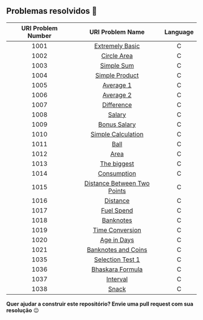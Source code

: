 
## Problemas resolvidos :rocket: 

| **URI Problem Number** | **URI Problem Name** | **Language** |
|:------------------:|:----------------:|:--------:|
|        1001        |  [Extremely Basic](https://github.com/NadiaaOliverr/Uri-Problem-Solutions/blob/master/C/1001%20-%20Extremamente%20B%C3%A1sico.c) |     C    |
|        1002        |    [Circle Area](https://github.com/NadiaaOliverr/Uri-Problem-Solutions/blob/master/C/1002%20-%20%C3%81rea%20do%20C%C3%ADrculo.c)   |     C    |
|        1003        |    [Simple Sum](https://github.com/NadiaaOliverr/Uri-Problem-Solutions/blob/master/C/1003%20-%20Soma%20Simples.c)    |     C    |
|        1004        |  [Simple Product](https://github.com/NadiaaOliverr/Uri-Problem-Solutions/blob/master/C/1004%20-%20Produto%20Simples.c)  |     C    |
|        1005        |     [Average 1](https://github.com/NadiaaOliverr/Uri-Problem-Solutions/blob/master/C/1005%20-%20M%C3%A9dia%201.c)    |     C    |
|        1006        |     [Average 2](https://github.com/NadiaaOliverr/Uri-Problem-Solutions/blob/master/C/1006%20-%20M%C3%A9dia%202.c)    |     C    |
|        1007        |    [Difference](https://github.com/NadiaaOliverr/Uri-Problem-Solutions/blob/master/C/1007%20-%20Diferen%C3%A7a.c)    |     C    |
|        1008        |      [Salary](https://github.com/NadiaaOliverr/Uri-Problem-Solutions/blob/master/C/1008%20-%20Sal%C3%A1rio.c)      |     C    |
|        1009        |   [Bonus Salary](https://github.com/NadiaaOliverr/Uri-Problem-Solutions/blob/master/C/1009%20-%20Sal%C3%A1rio%20com%20B%C3%B4nus.c)   |     C
| 1010 | [	Simple Calculation](https://github.com/NadiaaOliverr/Uri-Problem-Solutions/blob/master/C/1010%20-%20C%C3%A1lculo%20Simples.c) | C
| 1011 | [Ball](https://github.com/NadiaaOliverr/Uri-Problem-Solutions/blob/master/C/1011%20-%20%20Esfera.c) | C
| 1012 | [Area](https://github.com/NadiaaOliverr/Uri-Problem-Solutions/blob/master/C/1012%20-%20%C3%81rea.c) | C
| 1013 | [The biggest](https://github.com/NadiaaOliverr/Uri-Problem-Solutions/blob/master/C/1013%20-%20O%20maior.c) | C
| 1014 | [Consumption](https://github.com/NadiaaOliverr/Uri-Problem-Solutions/blob/master/C/1014%20-%20Consumo.c) | C
| 1015 | [Distance Between Two Points](https://github.com/NadiaaOliverr/Uri-Problem-Solutions/blob/master/C/1015%20-%20Dist%C3%A2ncia%20entre%20Pontos.c) | C
| 1016 | [Distance](https://github.com/NadiaaOliverr/Uri-Problem-Solutions/blob/master/C/1016%20-%20Dist%C3%A2ncia.c)  | C
| 1017 | [Fuel Spend](https://github.com/NadiaaOliverr/Uri-Problem-Solutions/blob/master/C/1017%20-%20Gasto%20de%20combust%C3%ADvel.c) | C
| 1018 | [Banknotes](https://github.com/NadiaaOliverr/Uri-Problem-Solutions/blob/master/C/1018%20-%20C%C3%A9dulas.c) | C
| 1019 | [Time Conversion](https://github.com/NadiaaOliverr/Uri-Problem-Solutions/blob/master/C/1019%20-%20Convers%C3%A3o%20de%20Tempo.c) | C
| 1020 | [Age in Days](https://github.com/NadiaaOliverr/Uri-Problem-Solutions/blob/master/C/1020%20-%20Idade%20em%20Dias.c) | C
| 1021 | [Banknotes and Coins](https://github.com/NadiaaOliverr/Uri-Problem-Solutions/blob/master/C/1021%20-%20Notas%20e%20Moedas.c) | C
| 1035 | [Selection Test 1](https://github.com/NadiaaOliverr/Uri-Problem-Solutions/blob/master/C/1035%20-%20Teste%20de%20Seleção%201.c) | C
| 1036 | [Bhaskara Formula](https://github.com/NadiaaOliverr/Uri-Problem-Solutions/blob/master/C/1036%20-%20F%C3%B3rmula%20de%20Bhaskara.c) | C
| 1037 | [Interval](https://github.com/NadiaaOliverr/Uri-Problem-Solutions/blob/master/C/1037%20-%20%20Intervalo.c) | C
| 1038 | [Snack](https://github.com/NadiaaOliverr/Uri-Problem-Solutions/blob/master/C/1038%20-%20Lanche.c) | C

**Quer ajudar a construir este repositório? Envie uma pull request com sua resolução** :wink:
